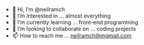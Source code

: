 - 👋 Hi, I’m @neilramch
- 👀 I’m interested in ... almost everything
- 🌱 I’m currently learning ... front-end programming
- 💞️ I’m looking to collaborate on ... coding projects
- 📫 How to reach me ... neilramch@mgmail.com

<!---
neilramch/neilramch is a ✨ special ✨ repository because its `README.md` (this file) appears on your GitHub profile.
You can click the Preview link to take a look at your changes.
--->
